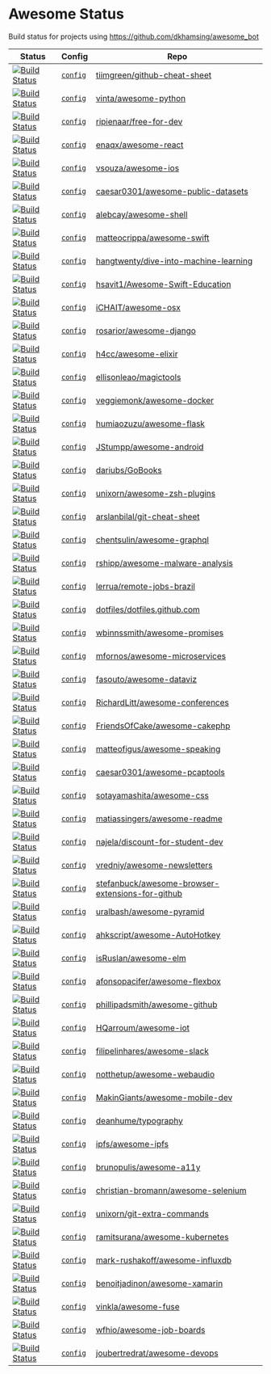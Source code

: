 # Awesome Status 

Build status for projects using https://github.com/dkhamsing/awesome_bot 

Status | Config | Repo 
---    | ---    | ---  
[![Build Status](https://travis-ci.org/tiimgreen/github-cheat-sheet.svg?branch=master)](https://travis-ci.org/tiimgreen/github-cheat-sheet) | [`config`](https://github.com/tiimgreen/github-cheat-sheet/blob/master/.travis.yml) | [tiimgreen/github-cheat-sheet](x) | 
[![Build Status](https://travis-ci.org/vinta/awesome-python.svg?branch=master)](https://travis-ci.org/vinta/awesome-python) | [`config`](https://github.com/vinta/awesome-python/blob/master/.travis.yml) | [vinta/awesome-python](x) | 
[![Build Status](https://travis-ci.org/ripienaar/free-for-dev.svg?branch=master)](https://travis-ci.org/ripienaar/free-for-dev) | [`config`](https://github.com/ripienaar/free-for-dev/blob/master/.travis.yml) | [ripienaar/free-for-dev](x) | 
[![Build Status](https://travis-ci.org/enaqx/awesome-react.svg?branch=master)](https://travis-ci.org/enaqx/awesome-react) | [`config`](https://github.com/enaqx/awesome-react/blob/master/.travis.yml) | [enaqx/awesome-react](x) | 
[![Build Status](https://travis-ci.org/vsouza/awesome-ios.svg?branch=master)](https://travis-ci.org/vsouza/awesome-ios) | [`config`](https://github.com/vsouza/awesome-ios/blob/master/.travis.yml) | [vsouza/awesome-ios](x) | 
[![Build Status](https://travis-ci.org/caesar0301/awesome-public-datasets.svg?branch=master)](https://travis-ci.org/caesar0301/awesome-public-datasets) | [`config`](https://github.com/caesar0301/awesome-public-datasets/blob/master/.travis.yml) | [caesar0301/awesome-public-datasets](x) | 
[![Build Status](https://travis-ci.org/alebcay/awesome-shell.svg?branch=master)](https://travis-ci.org/alebcay/awesome-shell) | [`config`](https://github.com/alebcay/awesome-shell/blob/master/.travis.yml) | [alebcay/awesome-shell](x) | 
[![Build Status](https://travis-ci.org/matteocrippa/awesome-swift.svg?branch=master)](https://travis-ci.org/matteocrippa/awesome-swift) | [`config`](https://github.com/matteocrippa/awesome-swift/blob/master/.travis.yml) | [matteocrippa/awesome-swift](x) | 
[![Build Status](https://travis-ci.org/hangtwenty/dive-into-machine-learning.svg?branch=master)](https://travis-ci.org/hangtwenty/dive-into-machine-learning) | [`config`](https://github.com/hangtwenty/dive-into-machine-learning/blob/master/.travis.yml) | [hangtwenty/dive-into-machine-learning](x) | 
[![Build Status](https://travis-ci.org/hsavit1/Awesome-Swift-Education.svg?branch=master)](https://travis-ci.org/hsavit1/Awesome-Swift-Education) | [`config`](https://github.com/hsavit1/Awesome-Swift-Education/blob/master/.travis.yml) | [hsavit1/Awesome-Swift-Education](x) | 
[![Build Status](https://travis-ci.org/iCHAIT/awesome-osx.svg?branch=master)](https://travis-ci.org/iCHAIT/awesome-osx) | [`config`](https://github.com/iCHAIT/awesome-osx/blob/master/.travis.yml) | [iCHAIT/awesome-osx](x) | 
[![Build Status](https://travis-ci.org/rosarior/awesome-django.svg?branch=master)](https://travis-ci.org/rosarior/awesome-django) | [`config`](https://github.com/rosarior/awesome-django/blob/master/.travis.yml) | [rosarior/awesome-django](x) | 
[![Build Status](https://travis-ci.org/h4cc/awesome-elixir.svg?branch=master)](https://travis-ci.org/h4cc/awesome-elixir) | [`config`](https://github.com/h4cc/awesome-elixir/blob/master/.travis.yml) | [h4cc/awesome-elixir](x) | 
[![Build Status](https://travis-ci.org/ellisonleao/magictools.svg?branch=master)](https://travis-ci.org/ellisonleao/magictools) | [`config`](https://github.com/ellisonleao/magictools/blob/master/.travis.yml) | [ellisonleao/magictools](x) | 
[![Build Status](https://travis-ci.org/veggiemonk/awesome-docker.svg?branch=master)](https://travis-ci.org/veggiemonk/awesome-docker) | [`config`](https://github.com/veggiemonk/awesome-docker/blob/master/.travis.yml) | [veggiemonk/awesome-docker](x) | 
[![Build Status](https://travis-ci.org/humiaozuzu/awesome-flask.svg?branch=master)](https://travis-ci.org/humiaozuzu/awesome-flask) | [`config`](https://github.com/humiaozuzu/awesome-flask/blob/master/.travis.yml) | [humiaozuzu/awesome-flask](x) | 
[![Build Status](https://travis-ci.org/JStumpp/awesome-android.svg?branch=master)](https://travis-ci.org/JStumpp/awesome-android) | [`config`](https://github.com/JStumpp/awesome-android/blob/master/.travis.yml) | [JStumpp/awesome-android](x) | 
[![Build Status](https://travis-ci.org/dariubs/GoBooks.svg?branch=master)](https://travis-ci.org/dariubs/GoBooks) | [`config`](https://github.com/dariubs/GoBooks/blob/master/.travis.yml) | [dariubs/GoBooks](x) | 
[![Build Status](https://travis-ci.org/unixorn/awesome-zsh-plugins.svg?branch=master)](https://travis-ci.org/unixorn/awesome-zsh-plugins) | [`config`](https://github.com/unixorn/awesome-zsh-plugins/blob/master/.travis.yml) | [unixorn/awesome-zsh-plugins](x) | 
[![Build Status](https://travis-ci.org/arslanbilal/git-cheat-sheet.svg?branch=master)](https://travis-ci.org/arslanbilal/git-cheat-sheet) | [`config`](https://github.com/arslanbilal/git-cheat-sheet/blob/master/.travis.yml) | [arslanbilal/git-cheat-sheet](x) | 
[![Build Status](https://travis-ci.org/chentsulin/awesome-graphql.svg?branch=master)](https://travis-ci.org/chentsulin/awesome-graphql) | [`config`](https://github.com/chentsulin/awesome-graphql/blob/master/.travis.yml) | [chentsulin/awesome-graphql](x) | 
[![Build Status](https://travis-ci.org/rshipp/awesome-malware-analysis.svg?branch=master)](https://travis-ci.org/rshipp/awesome-malware-analysis) | [`config`](https://github.com/rshipp/awesome-malware-analysis/blob/master/.travis.yml) | [rshipp/awesome-malware-analysis](x) | 
[![Build Status](https://travis-ci.org/lerrua/remote-jobs-brazil.svg?branch=master)](https://travis-ci.org/lerrua/remote-jobs-brazil) | [`config`](https://github.com/lerrua/remote-jobs-brazil/blob/master/.travis.yml) | [lerrua/remote-jobs-brazil](x) | 
[![Build Status](https://travis-ci.org/dotfiles/dotfiles.github.com.svg?branch=master)](https://travis-ci.org/dotfiles/dotfiles.github.com) | [`config`](https://github.com/dotfiles/dotfiles.github.com/blob/master/.travis.yml) | [dotfiles/dotfiles.github.com](x) | 
[![Build Status](https://travis-ci.org/wbinnssmith/awesome-promises.svg?branch=master)](https://travis-ci.org/wbinnssmith/awesome-promises) | [`config`](https://github.com/wbinnssmith/awesome-promises/blob/master/.travis.yml) | [wbinnssmith/awesome-promises](x) | 
[![Build Status](https://travis-ci.org/mfornos/awesome-microservices.svg?branch=master)](https://travis-ci.org/mfornos/awesome-microservices) | [`config`](https://github.com/mfornos/awesome-microservices/blob/master/.travis.yml) | [mfornos/awesome-microservices](x) | 
[![Build Status](https://travis-ci.org/fasouto/awesome-dataviz.svg?branch=master)](https://travis-ci.org/fasouto/awesome-dataviz) | [`config`](https://github.com/fasouto/awesome-dataviz/blob/master/.travis.yml) | [fasouto/awesome-dataviz](x) | 
[![Build Status](https://travis-ci.org/RichardLitt/awesome-conferences.svg?branch=master)](https://travis-ci.org/RichardLitt/awesome-conferences) | [`config`](https://github.com/RichardLitt/awesome-conferences/blob/master/.travis.yml) | [RichardLitt/awesome-conferences](x) | 
[![Build Status](https://travis-ci.org/FriendsOfCake/awesome-cakephp.svg?branch=master)](https://travis-ci.org/FriendsOfCake/awesome-cakephp) | [`config`](https://github.com/FriendsOfCake/awesome-cakephp/blob/master/.travis.yml) | [FriendsOfCake/awesome-cakephp](x) | 
[![Build Status](https://travis-ci.org/matteofigus/awesome-speaking.svg?branch=master)](https://travis-ci.org/matteofigus/awesome-speaking) | [`config`](https://github.com/matteofigus/awesome-speaking/blob/master/.travis.yml) | [matteofigus/awesome-speaking](x) | 
[![Build Status](https://travis-ci.org/caesar0301/awesome-pcaptools.svg?branch=master)](https://travis-ci.org/caesar0301/awesome-pcaptools) | [`config`](https://github.com/caesar0301/awesome-pcaptools/blob/master/.travis.yml) | [caesar0301/awesome-pcaptools](x) | 
[![Build Status](https://travis-ci.org/sotayamashita/awesome-css.svg?branch=master)](https://travis-ci.org/sotayamashita/awesome-css) | [`config`](https://github.com/sotayamashita/awesome-css/blob/master/.travis.yml) | [sotayamashita/awesome-css](x) | 
[![Build Status](https://travis-ci.org/matiassingers/awesome-readme.svg?branch=master)](https://travis-ci.org/matiassingers/awesome-readme) | [`config`](https://github.com/matiassingers/awesome-readme/blob/master/.travis.yml) | [matiassingers/awesome-readme](x) | 
[![Build Status](https://travis-ci.org/najela/discount-for-student-dev.svg?branch=master)](https://travis-ci.org/najela/discount-for-student-dev) | [`config`](https://github.com/najela/discount-for-student-dev/blob/master/.travis.yml) | [najela/discount-for-student-dev](x) | 
[![Build Status](https://travis-ci.org/vredniy/awesome-newsletters.svg?branch=master)](https://travis-ci.org/vredniy/awesome-newsletters) | [`config`](https://github.com/vredniy/awesome-newsletters/blob/master/.travis.yml) | [vredniy/awesome-newsletters](x) | 
[![Build Status](https://travis-ci.org/stefanbuck/awesome-browser-extensions-for-github.svg?branch=master)](https://travis-ci.org/stefanbuck/awesome-browser-extensions-for-github) | [`config`](https://github.com/stefanbuck/awesome-browser-extensions-for-github/blob/master/.travis.yml) | [stefanbuck/awesome-browser-extensions-for-github](x) | 
[![Build Status](https://travis-ci.org/uralbash/awesome-pyramid.svg?branch=master)](https://travis-ci.org/uralbash/awesome-pyramid) | [`config`](https://github.com/uralbash/awesome-pyramid/blob/master/.travis.yml) | [uralbash/awesome-pyramid](x) | 
[![Build Status](https://travis-ci.org/ahkscript/awesome-AutoHotkey.svg?branch=master)](https://travis-ci.org/ahkscript/awesome-AutoHotkey) | [`config`](https://github.com/ahkscript/awesome-AutoHotkey/blob/master/.travis.yml) | [ahkscript/awesome-AutoHotkey](x) | 
[![Build Status](https://travis-ci.org/isRuslan/awesome-elm.svg?branch=master)](https://travis-ci.org/isRuslan/awesome-elm) | [`config`](https://github.com/isRuslan/awesome-elm/blob/master/.travis.yml) | [isRuslan/awesome-elm](x) | 
[![Build Status](https://travis-ci.org/afonsopacifer/awesome-flexbox.svg?branch=master)](https://travis-ci.org/afonsopacifer/awesome-flexbox) | [`config`](https://github.com/afonsopacifer/awesome-flexbox/blob/master/.travis.yml) | [afonsopacifer/awesome-flexbox](x) | 
[![Build Status](https://travis-ci.org/phillipadsmith/awesome-github.svg?branch=master)](https://travis-ci.org/phillipadsmith/awesome-github) | [`config`](https://github.com/phillipadsmith/awesome-github/blob/master/.travis.yml) | [phillipadsmith/awesome-github](x) | 
[![Build Status](https://travis-ci.org/HQarroum/awesome-iot.svg?branch=master)](https://travis-ci.org/HQarroum/awesome-iot) | [`config`](https://github.com/HQarroum/awesome-iot/blob/master/.travis.yml) | [HQarroum/awesome-iot](x) | 
[![Build Status](https://travis-ci.org/filipelinhares/awesome-slack.svg?branch=master)](https://travis-ci.org/filipelinhares/awesome-slack) | [`config`](https://github.com/filipelinhares/awesome-slack/blob/master/.travis.yml) | [filipelinhares/awesome-slack](x) | 
[![Build Status](https://travis-ci.org/notthetup/awesome-webaudio.svg?branch=master)](https://travis-ci.org/notthetup/awesome-webaudio) | [`config`](https://github.com/notthetup/awesome-webaudio/blob/master/.travis.yml) | [notthetup/awesome-webaudio](x) | 
[![Build Status](https://travis-ci.org/MakinGiants/awesome-mobile-dev.svg?branch=master)](https://travis-ci.org/MakinGiants/awesome-mobile-dev) | [`config`](https://github.com/MakinGiants/awesome-mobile-dev/blob/master/.travis.yml) | [MakinGiants/awesome-mobile-dev](x) | 
[![Build Status](https://travis-ci.org/deanhume/typography.svg?branch=master)](https://travis-ci.org/deanhume/typography) | [`config`](https://github.com/deanhume/typography/blob/master/.travis.yml) | [deanhume/typography](x) | 
[![Build Status](https://travis-ci.org/ipfs/awesome-ipfs.svg?branch=master)](https://travis-ci.org/ipfs/awesome-ipfs) | [`config`](https://github.com/ipfs/awesome-ipfs/blob/master/.travis.yml) | [ipfs/awesome-ipfs](x) | 
[![Build Status](https://travis-ci.org/brunopulis/awesome-a11y.svg?branch=master)](https://travis-ci.org/brunopulis/awesome-a11y) | [`config`](https://github.com/brunopulis/awesome-a11y/blob/master/.travis.yml) | [brunopulis/awesome-a11y](x) | 
[![Build Status](https://travis-ci.org/christian-bromann/awesome-selenium.svg?branch=master)](https://travis-ci.org/christian-bromann/awesome-selenium) | [`config`](https://github.com/christian-bromann/awesome-selenium/blob/master/.travis.yml) | [christian-bromann/awesome-selenium](x) | 
[![Build Status](https://travis-ci.org/unixorn/git-extra-commands.svg?branch=master)](https://travis-ci.org/unixorn/git-extra-commands) | [`config`](https://github.com/unixorn/git-extra-commands/blob/master/.travis.yml) | [unixorn/git-extra-commands](x) | 
[![Build Status](https://travis-ci.org/ramitsurana/awesome-kubernetes.svg?branch=master)](https://travis-ci.org/ramitsurana/awesome-kubernetes) | [`config`](https://github.com/ramitsurana/awesome-kubernetes/blob/master/.travis.yml) | [ramitsurana/awesome-kubernetes](x) | 
[![Build Status](https://travis-ci.org/mark-rushakoff/awesome-influxdb.svg?branch=master)](https://travis-ci.org/mark-rushakoff/awesome-influxdb) | [`config`](https://github.com/mark-rushakoff/awesome-influxdb/blob/master/.travis.yml) | [mark-rushakoff/awesome-influxdb](x) | 
[![Build Status](https://travis-ci.org/benoitjadinon/awesome-xamarin.svg?branch=master)](https://travis-ci.org/benoitjadinon/awesome-xamarin) | [`config`](https://github.com/benoitjadinon/awesome-xamarin/blob/master/.travis.yml) | [benoitjadinon/awesome-xamarin](x) | 
[![Build Status](https://travis-ci.org/vinkla/awesome-fuse.svg?branch=master)](https://travis-ci.org/vinkla/awesome-fuse) | [`config`](https://github.com/vinkla/awesome-fuse/blob/master/.travis.yml) | [vinkla/awesome-fuse](x) | 
[![Build Status](https://travis-ci.org/wfhio/awesome-job-boards.svg?branch=master)](https://travis-ci.org/wfhio/awesome-job-boards) | [`config`](https://github.com/wfhio/awesome-job-boards/blob/master/.travis.yml) | [wfhio/awesome-job-boards](x) | 
[![Build Status](https://travis-ci.org/joubertredrat/awesome-devops.svg?branch=master)](https://travis-ci.org/joubertredrat/awesome-devops) | [`config`](https://github.com/joubertredrat/awesome-devops/blob/master/.travis.yml) | [joubertredrat/awesome-devops](x) | 

